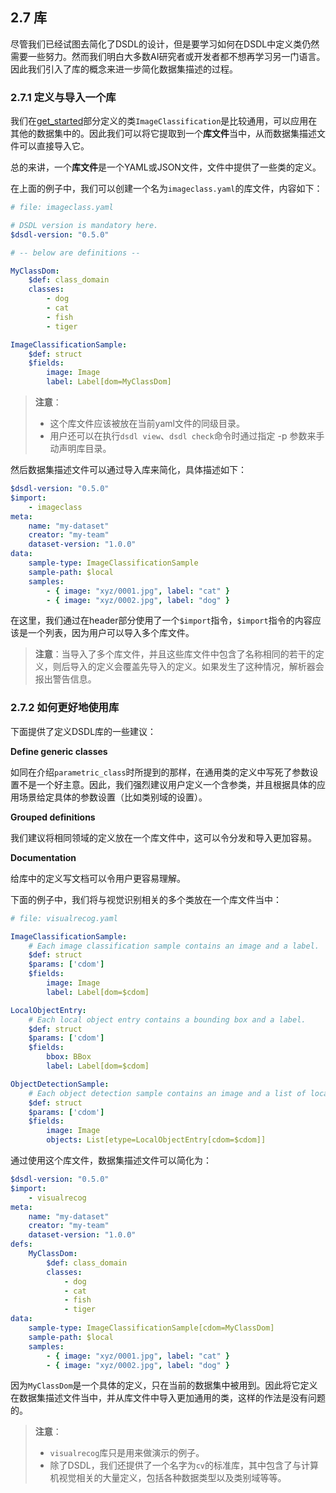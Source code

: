 ## 2.7 库

尽管我们已经试图去简化了DSDL的设计，但是要学习如何在DSDL中定义类仍然需要一些努力。然而我们明白大多数AI研究者或开发者都不想再学习另一门语言。因此我们引入了库的概念来进一步简化数据集描述的过程。

### 2.7.1 定义与导入一个库

我们在[get_started](get_started.zh.md)部分定义的类`ImageClassification`是比较通用，可以应用在其他的数据集中的。因此我们可以将它提取到一个**库文件**当中，从而数据集描述文件可以直接导入它。

总的来讲，一个**库文件**是一个YAML或JSON文件，文件中提供了一些类的定义。

在上面的例子中，我们可以创建一个名为`imageclass.yaml`的库文件，内容如下：

```yaml
# file: imageclass.yaml

# DSDL version is mandatory here.
$dsdl-version: "0.5.0"

# -- below are definitions --

MyClassDom:
    $def: class_domain
    classes:
        - dog
        - cat
        - fish
        - tiger

ImageClassificationSample:
    $def: struct
    $fields:
        image: Image
        label: Label[dom=MyClassDom]
```

> **注意**：
>
> + 这个库文件应该被放在当前yaml文件的同级目录。
> + 用户还可以在执行`dsdl view`、`dsdl check`命令时通过指定 -p 参数来手动声明库目录。

然后数据集描述文件可以通过导入库来简化，具体描述如下：

```yaml
$dsdl-version: "0.5.0"
$import: 
    - imageclass
meta:
    name: "my-dataset"
    creator: "my-team"
    dataset-version: "1.0.0"
data:
    sample-type: ImageClassificationSample
    sample-path: $local
    samples:
        - { image: "xyz/0001.jpg", label: "cat" }
        - { image: "xyz/0002.jpg", label: "dog" }
```

在这里，我们通过在header部分使用了一个`$import`指令，`$import`指令的内容应该是一个列表，因为用户可以导入多个库文件。

> **注意**：当导入了多个库文件，并且这些库文件中包含了名称相同的若干的定义，则后导入的定义会覆盖先导入的定义。如果发生了这种情况，解析器会报出警告信息。

### 2.7.2 如何更好地使用库

下面提供了定义DSDL库的一些建议：

**Define generic classes**

如同在介绍`parametric_class`时所提到的那样，在通用类的定义中写死了参数设置不是一个好主意。因此，我们强烈建议用户定义一个含参类，并且根据具体的应用场景给定具体的参数设置（比如类别域的设置）。

**Grouped definitions**

我们建议将相同领域的定义放在一个库文件中，这可以令分发和导入更加容易。

**Documentation**

给库中的定义写文档可以令用户更容易理解。

下面的例子中，我们将与视觉识别相关的多个类放在一个库文件当中：

```yaml
# file: visualrecog.yaml

ImageClassificationSample:
    # Each image classification sample contains an image and a label.
    $def: struct
    $params: ['cdom']
    $fields:
        image: Image
        label: Label[dom=$cdom]

LocalObjectEntry:
    # Each local object entry contains a bounding box and a label.
    $def: struct
    $params: ['cdom']
    $fields:
        bbox: BBox
        label: Label[dom=$cdom]

ObjectDetectionSample:
    # Each object detection sample contains an image and a list of local object entries.
    $def: struct
    $params: ['cdom']
    $fields:
        image: Image
        objects: List[etype=LocalObjectEntry[cdom=$cdom]]
```

通过使用这个库文件，数据集描述文件可以简化为：

```yaml
$dsdl-version: "0.5.0"
$import: 
    - visualrecog
meta:
    name: "my-dataset"
    creator: "my-team"
    dataset-version: "1.0.0"
defs:
    MyClassDom:
        $def: class_domain
        classes:
            - dog
            - cat
            - fish
            - tiger
data:
    sample-type: ImageClassificationSample[cdom=MyClassDom]
    sample-path: $local
    samples:
        - { image: "xyz/0001.jpg", label: "cat" }
        - { image: "xyz/0002.jpg", label: "dog" }
```

因为`MyClassDom`是一个具体的定义，只在当前的数据集中被用到。因此将它定义在数据集描述文件当中，并从库文件中导入更加通用的类，这样的作法是没有问题的。

> **注意**：
>
> * `visualrecog`库只是用来做演示的例子。
> * 除了DSDL，我们还提供了一个名字为`cv`的标准库，其中包含了与计算机视觉相关的大量定义，包括各种数据类型以及类别域等等。
